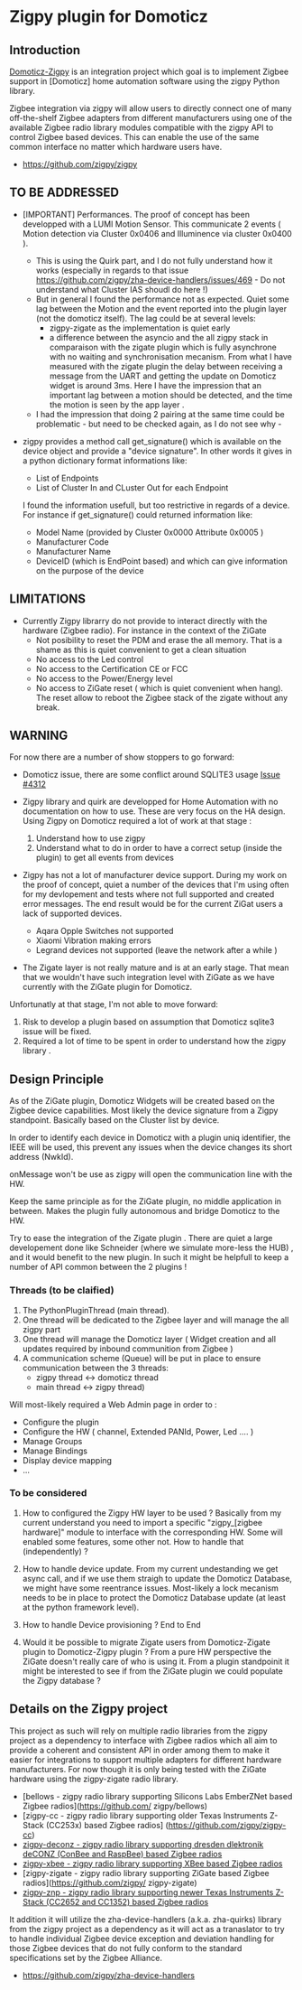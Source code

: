 # Zigpy plugin for Domoticz

## Introduction

[Domoticz-Zigpy](https://github.com/zigpy/zigpy) is an integration project which goal is to implement Zigbee support in [Domoticz] home automation software using the zigpy Python library.

Zigbee integration via zigpy will allow users to directly connect one of many off-the-shelf Zigbee adapters from different manufacturers using one of the available Zigbee radio library modules compatible with the zigpy API to control Zigbee based devices. This can enable the use of the same common interface no matter which hardware users have.

- <https://github.com/zigpy/zigpy>

## TO BE ADDRESSED

* [IMPORTANT] Performances. The proof of concept has been developped with a LUMI Motion Sensor. This communicate 2 events ( Motion detection via Cluster 0x0406 and Illuminence via cluster 0x0400 ). 
  * This is using the Quirk part, and I do not fully understand how it works (especially in regards to that issue https://github.com/zigpy/zha-device-handlers/issues/469 - Do not understand what Cluster IAS shoudl do here !)
  * But in general I found the performance not as expected. Quiet some lag between the Motion and the event reported into the plugin layer (not the domoticz itself). The lag could be at several levels:
    * zigpy-zigate as the implementation is quiet early
    * a difference between the asyncio and the all zigpy stack in comparaison with the zigate plugin which is fully asynchrone with no waiting and synchronisation mecanism. From what I have measured with the zigate plugin the delay between receiving a message from the UART and getting the update on Domoticz widget is around 3ms. Here I have the impression that an important lag  between a motion should be detected, and the time the motion is seen by the app layer .
  * I had the impression that doing 2 pairing at the same time could be problematic - but need to be checked again, as I do not see why -

* zigpy provides a method call get_signature() which is available on the device object and provide a "device signature". In other words it gives in a python dictionary format informations like:
  * List of Endpoints
  * List of Cluster In and CLuster Out for each Endpoint
  
  I found the information usefull, but too restrictive in regards of a device. For instance if get_signature() could returned information like:
    * Model Name (provided by Cluster 0x0000 Attribute 0x0005 )
    * Manufacturer Code
    * Manufacturer Name
    * DeviceID (which is EndPoint based) and which can give information on the purpose of the device
    

## LIMITATIONS

* Currently Zigpy librarry do not provide to interact directly with the hardware (Zigbee radio). For instance in the context of the ZiGate
  * Not posibility to reset the PDM and erase the all memory. That is a shame as this is quiet convenient to get a clean situation
  * No access to the Led control
  * No access to the Certification CE or FCC
  * No access to the Power/Energy level 
  * No access to ZiGate reset ( which is quiet convenient when hang). The reset allow to reboot the Zigbee stack of the zigate without any break.
  

## WARNING

For now there are a number of show stoppers to go forward:

   * Domoticz issue, there are some conflict around SQLITE3 usage [Issue #4312](https://github.com/domoticz/domoticz/issues/4312)
   * Zigpy library and quirk are developped for Home Automation with no documentation on how to use. These are very focus on the HA design. Using Zigpy on Domoticz required a lot of work at that stage :
      1. Understand how to use zigpy
      1. Understand what to do in order to have a correct setup (inside the plugin) to get all events from devices
      
   * Zigpy has not a lot of manufacturer device support. During my work on the proof of concept, quiet a number of the devices that I'm using often for my devlopement and tests where not full supported and created error messages. The end result would be for the current ZiGat users a lack of supported devices.
      * Aqara Opple Switches not supported
      * Xiaomi Vibration making errors
      * Legrand devices not supported (leave the network after a while )
   
   * The Zigate layer is not really mature and is at an early stage. That mean that we wouldn't have such integration level with ZiGate as we have currently with the ZiGate plugin for Domoticz.
   
   
Unfortunatly at that stage, I'm not able to move forward:

1. Risk to develop a plugin based on assumption that Domoticz sqlite3 issue will be fixed.
1. Required a lot of time to be spent in order to understand how the zigpy library .



## Design Principle

As of the ZiGate plugin, Domoticz Widgets will be created based on the Zigbee device capabilities. Most likely the device signature from a Zigpy standpoint. Basically based on the Cluster list by device.

In order to identify each device in Domoticz with a plugin uniq identifier, the IEEE will be used, this prevent any issues when the device changes its short address (NwkId).

onMessage won't be use as zigpy will open the communication line with the HW.

Keep the same principle as for the ZiGate plugin, no middle application in between. Makes the plugin fully autonomous and bridge Domoticz to the HW.

Try to ease the integration of the Zigate plugin . There are quiet a large developement done like Schneider (where we simulate more-less the HUB) , and it would benefit to the new plugin. In such it might be helpfull to keep a number of API common between the 2 plugins !

### Threads (to be claified)

1. The PythonPluginThread (main thread).
1. One thread will be dedicated to the Zigbee layer and will manage the all zigpy part
1. One thread will manage the Domoticz layer ( Widget creation and all updates required by inbound communition from Zigbee )
1. A communication scheme (Queue) will be put in place to ensure communication between the 3 threads:
   * zigpy thread <-> domoticz thread
   * main thread <-> zigpy thread)

Will most-likely required a Web Admin page in order to :

* Configure the plugin
* Configure the HW ( channel, Extended PANId, Power, Led .... )
* Manage Groups
* Manage Bindings
* Display device mapping
* ...

### To be considered

1. How to configured the Zigpy HW layer to be used ? Basically from my current understand you need to import a specific "zigpy_[zigbee hardware]" module to interface with the corresponding HW. Some will enabled some features, some other not. How to handle that (independently) ?

1. How to handle device update. From my current undestanding we get async call, and if we use them straigh to update the Domoticz Database, we might have some reentrance issues. Most-likely a lock mecanism needs to be in place to protect the Domoticz Database update (at least at the python framework level).

1. How to handle Device provisioning ? End to End

1. Would it be possible to migrate Zigate users from Domoticz-Zigate plugin to Domoticz-Zigpy plugin ? From a pure HW perspective the ZiGate doesn't really care of who is using it. From a plugin standpoinit it might be interested to see if from the ZiGate plugin we could populate the Zigpy database ?


## Details on the Zigpy project

This project as such will rely on multiple radio libraries from the zigpy project as a dependency to interface 
with Zigbee radios which all aim to provide a coherent and consistent API in order among them to make it 
easier for integrations to support multiple adapters for different hardware manufacturers. For now though it 
is only being tested with the ZiGate hardware using the zigpy-zigate radio library.

- [bellows - zigpy radio library supporting Silicons Labs EmberZNet based Zigbee radios](https://github.com/
zigpy/bellows)
- [zigpy-cc - zigpy radio library supporting older Texas Instruments Z-Stack (CC253x) based Zigbee radios]
(https://github.com/zigpy/zigpy-cc)
- [zigpy-deconz - zigpy radio library supporting dresden dlektronik deCONZ (ConBee and RaspBee) based Zigbee 
radios](https://github.com/zigpy/zigpy-deconz)
- [zigpy-xbee - zigpy radio library supporting XBee based Zigbee radios](https://github.com/zigpy/zigpy-xbee)
- [zigpy-zigate - zigpy radio library supporting ZiGate based Zigbee radios](https://github.com/zigpy/
zigpy-zigate)
- [zigpy-znp - zigpy radio library supporting newer Texas Instruments Z-Stack (CC2652 and CC1352) based Zigbee 
radios](https://github.com/zha-ng/zigpy-znp)

It addition it will utilize the zha-device-handlers (a.k.a. zha-quirks) library from the zigpy project as a 
dependency as it will act as a tranaslator to try to handle individual Zigbee device exception and deviation 
handling for those Zigbee devices that do not fully conform to the standard specifications set by the Zigbee 
Alliance.

- <https://github.com/zigpy/zha-device-handlers>
